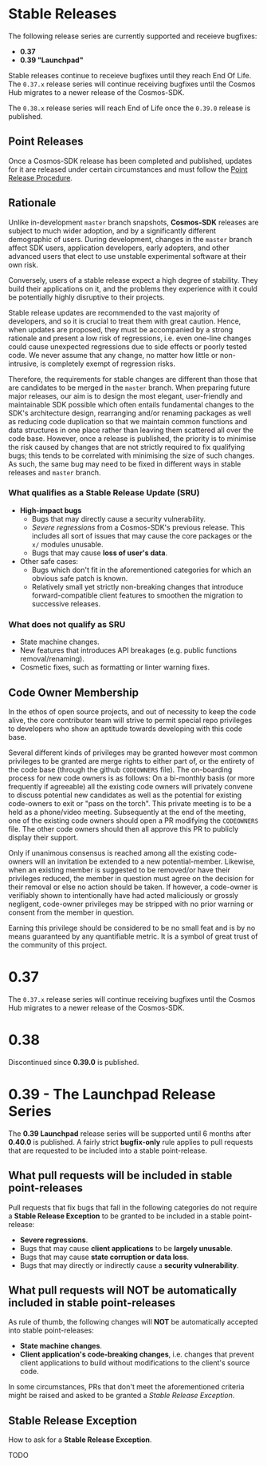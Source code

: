 # Stable Releases

The following release series are currently supported and receieve bugfixes:

* **0.37**
* **0.39 "Launchpad"**

Stable releases continue to receieve bugfixes until they reach End Of Life.
The `0.37.x` release series will continue receiving bugfixes until the Cosmos Hub
migrates to a newer release of the Cosmos-SDK.

The `0.38.x` release series will reach End of Life once the `0.39.0` release is published.

## Point Releases

Once a Cosmos-SDK release has been completed and published, updates for it are released under certain circumstances
and must follow the [Point Release Procedure](CONTRIBUTING.md).

## Rationale

Unlike in-development `master` branch snapshots, **Cosmos-SDK** releases are subject to much wider adoption,
and by a significantly different demographic of users. During development, changes in the `master` branch 
affect SDK users, application developers, early adopters, and other advanced users that elect to use
unstable experimental software at their own risk.

Conversely, users of a stable release expect a high degree of stability. They build their applications on it, and the
problems they experience with it could be potentially highly disruptive to their projects.

Stable release updates are recommended to the vast majority of developers, and so it is crucial to treat them
with great caution. Hence, when updates are proposed, they must be accompanied by a strong rationale and present
a low risk of regressions, i.e. even one-line changes could cause unexpected regressions due to side effects or
poorly tested code. We never assume that any change, no matter how little or non-intrusive, is completely exempt
of regression risks.

Therefore, the requirements for stable changes are different than those that are candidates to be merged in
the `master` branch. When preparing future major releases, our aim is to design the most elegant, user-friendly and
maintainable SDK possible which often entails fundamental changes to the SDK's architecture design, rearranging and/or
renaming packages as well as reducing code duplication so that we maintain common functions and data structures in one
place rather than leaving them scattered all over the code base. However, once a release is published, the
priority is to minimise the risk caused by changes that are not strictly required to fix qualifying bugs; this tends to
be correlated with minimising the size of such changes. As such, the same bug may need to be fixed in different
ways in stable releases and `master` branch.

### What qualifies as a Stable Release Update (SRU)

* **High-impact bugs**
  * Bugs that may directly cause a security vulnerability.
  * *Severe regressions* from a Cosmos-SDK's previous release. This includes all sort of issues
    that may cause the core packages or the `x/` modules unusable.
  * Bugs that may cause **loss of user's data**.
* Other safe cases:
  * Bugs which don't fit in the aforementioned categories for which an obvious safe patch is known.
  * Relatively small yet strictly non-breaking changes that introduce forward-compatible client
    features to smoothen the migration to successive releases.

### What does not qualify as SRU

* State machine changes.
* New features that introduces API breakages (e.g. public functions removal/renaming).
* Cosmetic fixes, such as formatting or linter warning fixes.

## Code Owner Membership

In the ethos of open source projects, and out of necessity to keep the code
alive, the core contributor team will strive to permit special repo privileges
to developers who show an aptitude towards developing with this code base.

Several different kinds of privileges may be granted however most common
privileges to be granted are merge rights to either part of, or the entirety of the
code base (through the github `CODEOWNERS` file). The on-boarding process for
new code owners is as follows: On a bi-monthly basis (or more frequently if
agreeable) all the existing code owners will privately convene to discuss
potential new candidates as well as the potential for existing code-owners to
exit or "pass on the torch". This private meeting is to be a held as a
phone/video meeting. Subsequently at the end of the meeting, one of the existing
code owners should open a PR modifying the `CODEOWNERS` file. The other code
owners should then all approve this PR to publicly display their support.

Only if unanimous consensus is reached among all the existing code-owners will
an invitation be extended to a new potential-member. Likewise, when an existing
member is suggested to be removed/or have their privileges reduced, the member
in question must agree on the decision for their removal or else no action
should be taken. If however, a code-owner is verifiably shown to intentionally
have had acted maliciously or grossly negligent, code-owner privileges may be
stripped with no prior warning or consent from the member in question.

Earning this privilege should be considered to be no small feat and is by no
means guaranteed by any quantifiable metric. It is a symbol of great trust of
the community of this project.

# 0.37

The `0.37.x` release series will continue receiving bugfixes until the Cosmos Hub
migrates to a newer release of the Cosmos-SDK.

# 0.38

Discontinued since **0.39.0** is published.

# 0.39 - The Launchpad Release Series

The **0.39 Launchpad** release series will be supported until 6 months after **0.40.0** is published. A fairly strict **bugfix-only** rule applies to pull requests that are requested to be included into a stable point-release.

## What pull requests will be included in stable point-releases

Pull requests that fix bugs that fall in the following categories do not require a **Stable Release Exception** to be granted to be included in a stable point-release:

 * **Severe regressions**.
 * Bugs that may cause **client applications** to be **largely unusable**.
 * Bugs that may cause **state corruption or data loss**.
 * Bugs that may directly or indirectly cause a **security vulnerability**.

## What pull requests will NOT be automatically included in stable point-releases

As rule of thumb, the following changes will **NOT** be automatically accepted into stable point-releases:

 * **State machine changes**.
 * **Client application's code-breaking changes**, i.e. changes that prevent client applications to build without modifications to the client's source code.
 
 In some circumstances, PRs that don't meet the aforementioned criteria might be raised and asked to be granted a *Stable Release Exception*.
 
 ## Stable Release Exception
 
 How to ask for a **Stable Release Exception**.
 
 TODO
 
